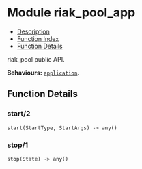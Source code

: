 

# Module riak_pool_app #
* [Description](#description)
* [Function Index](#index)
* [Function Details](#functions)

riak_pool public API.

__Behaviours:__ [`application`](application.md).

<a name="functions"></a>

## Function Details ##

<a name="start-2"></a>

### start/2 ###

`start(StartType, StartArgs) -> any()`

<a name="stop-1"></a>

### stop/1 ###

`stop(State) -> any()`

